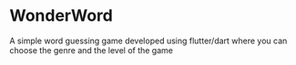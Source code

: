 # WonderWord
A simple word guessing game developed using flutter/dart where you can choose the genre and the level of the game 
